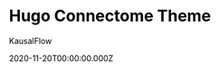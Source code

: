 ---
title: Hugo Connectome Theme
github: https://github.com/kausalflow/connectome
demo: https://hugo-connectome.kausalflow.com
author: KausalFlow
date: 2020-11-20T00:00:00.000Z
ssg:
  - Hugo
cms:
  - Markdown
css:
  - Bulma
description: >-
  A Hugo theme for online community notes with backlinks and graph of connected
  notes.
draft: false
publish_date: '2020-09-27T16:55:53Z'
update_date: '2022-08-18T09:18:25Z'
github_star: 20
github_fork: 6
---